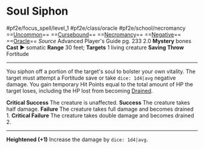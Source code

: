 # Soul Siphon
#pf2e/focus_spell/level_1 #pf2e/class/oracle #pf2e/school/necromancy 
==[Uncommon](../../../rules/traits/uncommon.md)== ==[Cursebound](../../../Traits/Cursebound.md)== ==[Necromancy](../../../rules/traits/necromancy.md)== ==[Negative](../../../rules/traits/negative.md)== ==[Oracle](../../../Traits/Oracle.md)==
*Source* Advanced Player's Guide pg. 233 2.0
**Mystery** bones
**Cast** ► somatic
**Range** 30 feet; **Targets** 1 living creature
**Saving Throw** Fortitude

---
You siphon off a portion of the target's soul to bolster your own vitality. The target must attempt a Fortitude save or take `dice: 1d4|avg` negative damage. You gain temporary Hit Points equal to the total amount of HP the target loses, including the HP lost from becoming [Drained](../../../Conditions/Drained.md).

**Critical Success** The creature is unaffected.
**Success** The creature takes half damage.
**Failure** The creature takes full damage and becomes drained 1.
**Critical Failure** The creature takes double damage and becomes drained 2.

<hr>

**Heightened (+1)** Increase the damage by `dice: 1d4|avg`.